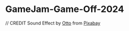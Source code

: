 # GameJam-Game-Off-2024

// CREDIT
Sound Effect by <a href="https://pixabay.com/fr/users/voicebosch-30143949/?utm_source=link-attribution&utm_medium=referral&utm_campaign=music&utm_content=182476">Otto</a> from <a href="https://pixabay.com/sound-effects//?utm_source=link-attribution&utm_medium=referral&utm_campaign=music&utm_content=182476">Pixabay</a>